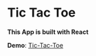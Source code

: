 **<h1>Tic Tac Toe</h1>**

**This App is built with React**

**Demo**: [Tic-Tac-Toe](https://prathu9.github.io/tic-tac-toe/)